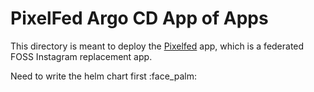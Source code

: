 # PixelFed Argo CD App of Apps

This directory is meant to deploy the [Pixelfed](https://pixelfed.org/) app, which is a federated FOSS Instagram replacement app.

Need to write the helm chart first :face_palm:
